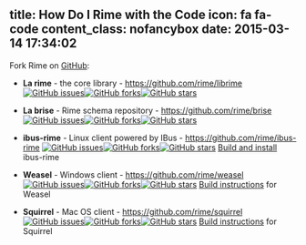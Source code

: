 title: How Do I Rime with the Code
icon: fa fa-code
content_class: nofancybox
date: 2015-03-14 17:34:02
---

Fork Rime on [GitHub](https://github.com/rime):

  * __La rime__ - the core library - <https://github.com/rime/librime>
    <span class="badges">[![GitHub issues](https://img.shields.io/github/issues/rime/librime.svg)](https://github.com/rime/librime/issues)[![GitHub forks](https://img.shields.io/github/forks/rime/librime.svg)](https://github.com/rime/librime)[![GitHub stars](https://img.shields.io/github/stars/rime/librime.svg)](https://github.com/rime/librime)</span>

  * __La brise__ - Rime schema repository - <https://github.com/rime/brise>
    <span class="badges">[![GitHub issues](https://img.shields.io/github/issues/rime/brise.svg)](https://github.com/rime/brise/issues)[![GitHub forks](https://img.shields.io/github/forks/rime/brise.svg)](https://github.com/rime/brise)[![GitHub stars](https://img.shields.io/github/stars/rime/brise.svg)](https://github.com/rime/brise)</span>

  * __ibus-rime__ - Linux client powered by IBus - <https://github.com/rime/ibus-rime>
    <span class="badges">[![GitHub issues](https://img.shields.io/github/issues/rime/ibus-rime.svg)](https://github.com/rime/ibus-rime/issues)[![GitHub forks](https://img.shields.io/github/forks/rime/ibus-rime.svg)](https://github.com/rime/ibus-rime)[![GitHub stars](https://img.shields.io/github/stars/rime/ibus-rime.svg)](https://github.com/rime/ibus-rime)</span>
    [Build and install](https://github.com/rime/home/wiki/RimeWithIBus) ibus-rime

  * __Weasel__ - Windows client - <https://github.com/rime/weasel>
    <span class="badges">[![GitHub issues](https://img.shields.io/github/issues/rime/weasel.svg)](https://github.com/rime/weasel/issues)[![GitHub forks](https://img.shields.io/github/forks/rime/weasel.svg)](https://github.com/rime/weasel)[![GitHub stars](https://img.shields.io/github/stars/rime/weasel.svg)](https://github.com/rime/weasel)</span>
    [Build instructions](https://github.com/rime/weasel/blob/develop/INSTALL.md) for Weasel

  * __Squirrel__ - Mac OS client - <https://github.com/rime/squirrel>
    <span class="badges">[![GitHub issues](https://img.shields.io/github/issues/rime/squirrel.svg)](https://github.com/rime/squirrel/issues)[![GitHub forks](https://img.shields.io/github/forks/rime/squirrel.svg)](https://github.com/rime/squirrel)[![GitHub stars](https://img.shields.io/github/stars/rime/squirrel.svg)](https://github.com/rime/squirrel)</span>
    [Build instructions](https://github.com/rime/squirrel/blob/develop/INSTALL.md) for Squirrel
